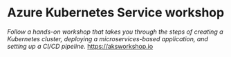 # Azure Kubernetes Service workshop
*Follow a hands-on workshop that takes you through the steps of creating a Kubernetes cluster, deploying a microservices-based application, and setting up a CI/CD pipeline.*
https://aksworkshop.io

